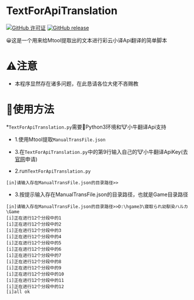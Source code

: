 # TextForApiTranslation

[![ GitHub 许可证](https://img.shields.io/github/license/Abcuders/TextForApiTranslation)](https://github.com/Abcuders/TextForApiTranslation/LICENSE)
[![GitHub release](https://img.shields.io/github/v/release/Abcuders/TextForApiTranslation)](https://github.com/Abcuders/TextForApiTranslation/releases/)

😀这是一个用来给Mtool提取出的文本进行彩云小译Api翻译的简单脚本

# ⚠️注意
* 本程序显然存在诸多问题，在此恳请各位大佬不吝赐教 


# 📝使用方法 
 
 *`TextForApiTranslation.py`需要🐍Python3环境和🐮小牛翻译Api支持
 
 * 1.使用Mtool提取`ManualTransFile.json`

 * 3.在`TextForApiTranslation.py`中的第9行输入自己的🐮小牛翻译ApiKey(去[官网](https://niutrans.com/detection_trans)申请)

 * 2.run`TextForApiTranslation.py`
 ``` 
 [in]请输入存在ManualTransFile.json的目录路径>> 
 ```
 * 3.按提示输入存在ManualTransFile.json的目录路径，也就是Game目录路径
```
[in]请输入存在ManualTransFile.json的目录路径>>D:\hgame3\寝取られ幼馴染ハルカ\Game
[i]正在进行12个分段中的1
[i]正在进行12个分段中的2
[i]正在进行12个分段中的3
[i]正在进行12个分段中的4
[i]正在进行12个分段中的5
[i]正在进行12个分段中的6
[i]正在进行12个分段中的7
[i]正在进行12个分段中的8
[i]正在进行12个分段中的9
[i]正在进行12个分段中的10
[i]正在进行12个分段中的11
[i]正在进行12个分段中的12
[i]all ok
```
 

  
  
